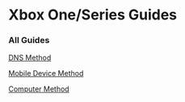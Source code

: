 # Xbox One/Series Guides

### All Guides

[DNS Method](xbox/DNS.md)

[Mobile Device Method](xbox/MOBILE.md)

[Computer Method](xbox/COMPUTER.md)